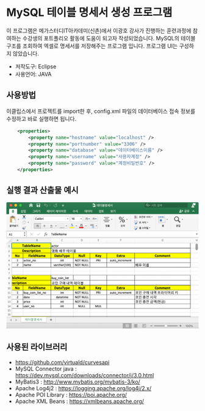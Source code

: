 # MySQL 테이블 명세서 생성 프로그램
이 프로그램은 메가스터디IT아카데미(신촌)에서 이광호 강사가 진행하는 훈련과정에 참여하는 수강생의 포트폴리오 활동에 도움이 되고자 작성되었습니다. 
MySQL의 테이블 구조를 조회하여 엑셀로 명세서를 저장해주는 프로그램 입니다. 프로그램 UI는 구성하지 않았습니다.

- 저작도구: Eclipse
- 사용언어: JAVA

## 사용방법

이클립스에서 프로젝트를 import한 후, config.xml 파일의 데이터베이스 접속 정보를 수정하고 바로 실행하면 됩니다.

```xml
    <properties>
        <property name="hostname" value="localhost" />
        <property name="portnumber" value="3306" />
        <property name="database" value="데이터베이스이름" />
        <property name="username" value="사용자계정" />
        <property name="password" value="계정비밀번호" />
    </properties>
```

## 실행 결과 산출물 예시

![Alt text](img.png)

## 사용된 라이브러리
- https://github.com/virtuald/curvesapi
- MySQL Connector java : https://dev.mysql.com/downloads/connector/j/3.0.html 
- MyBatis3 : http://www.mybatis.org/mybatis-3/ko/
- Apache Log4j2 : https://logging.apache.org/log4j/2.x/
- Apache POI Library : https://poi.apache.org/
- Apache XML Beans : https://xmlbeans.apache.org/
